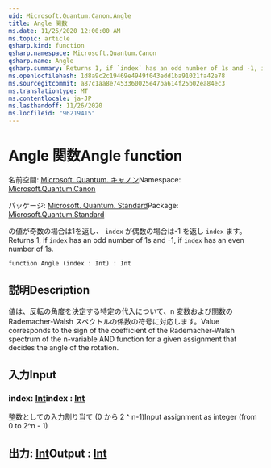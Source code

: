 ```yaml
---
uid: Microsoft.Quantum.Canon.Angle
title: Angle 関数
ms.date: 11/25/2020 12:00:00 AM
ms.topic: article
qsharp.kind: function
qsharp.namespace: Microsoft.Quantum.Canon
qsharp.name: Angle
qsharp.summary: Returns 1, if `index` has an odd number of 1s and -1, if `index` has an even number of 1s.
ms.openlocfilehash: 1d8a9c2c19469e4949f043edd1ba91021fa42e78
ms.sourcegitcommit: a87c1aa8e7453360025e47ba614f25b02ea84ec3
ms.translationtype: MT
ms.contentlocale: ja-JP
ms.lasthandoff: 11/26/2020
ms.locfileid: "96219415"
---
```

# <a name="angle-function"></a><span data-ttu-id="6b182-102">Angle 関数</span><span class="sxs-lookup"><span data-stu-id="6b182-102">Angle function</span></span>

<span data-ttu-id="6b182-103">名前空間: [Microsoft. Quantum. キャノン](xref:Microsoft.Quantum.Canon)</span><span class="sxs-lookup"><span data-stu-id="6b182-103">Namespace: [Microsoft.Quantum.Canon](xref:Microsoft.Quantum.Canon)</span></span>

<span data-ttu-id="6b182-104">パッケージ: [Microsoft. Quantum. Standard](https://nuget.org/packages/Microsoft.Quantum.Standard)</span><span class="sxs-lookup"><span data-stu-id="6b182-104">Package: [Microsoft.Quantum.Standard](https://nuget.org/packages/Microsoft.Quantum.Standard)</span></span>


<span data-ttu-id="6b182-105">の値が奇数の場合は1を返し、 `index` が偶数の場合は-1 を返し `index` ます。</span><span class="sxs-lookup"><span data-stu-id="6b182-105">Returns 1, if `index` has an odd number of 1s and -1, if `index` has an even number of 1s.</span></span>

```qsharp
function Angle (index : Int) : Int
```


## <a name="description"></a><span data-ttu-id="6b182-106">説明</span><span class="sxs-lookup"><span data-stu-id="6b182-106">Description</span></span>

<span data-ttu-id="6b182-107">値は、反転の角度を決定する特定の代入について、n 変数および関数の Rademacher-Walsh スペクトルの係数の符号に対応します。</span><span class="sxs-lookup"><span data-stu-id="6b182-107">Value corresponds to the sign of the coefficient of the Rademacher-Walsh spectrum of the n-variable AND function for a given assignment that decides the angle of the rotation.</span></span>

## <a name="input"></a><span data-ttu-id="6b182-108">入力</span><span class="sxs-lookup"><span data-stu-id="6b182-108">Input</span></span>

### <a name="index--int"></a><span data-ttu-id="6b182-109">index: [Int](xref:microsoft.quantum.lang-ref.int)</span><span class="sxs-lookup"><span data-stu-id="6b182-109">index : [Int](xref:microsoft.quantum.lang-ref.int)</span></span>

<span data-ttu-id="6b182-110">整数としての入力割り当て (0 から 2 ^ n-1)</span><span class="sxs-lookup"><span data-stu-id="6b182-110">Input assignment as integer (from 0 to 2^n - 1)</span></span>



## <a name="output--int"></a><span data-ttu-id="6b182-111">出力: [Int](xref:microsoft.quantum.lang-ref.int)</span><span class="sxs-lookup"><span data-stu-id="6b182-111">Output : [Int](xref:microsoft.quantum.lang-ref.int)</span></span>

